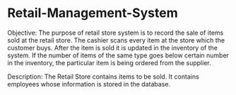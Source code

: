 # Retail-Management-System

Objective:    The purpose of retail store system is to record the sale of items sold at the retail store. The cashier scans every item at the store which the customer buys. After the item is sold it is updated in the inventory of the system. If the number of items of the same type goes below certain number in the inventory, the particular item is being ordered from the supplier. 

Description: The Retail Store contains items to be sold. It contains employees whose information is stored in the database. 
		

